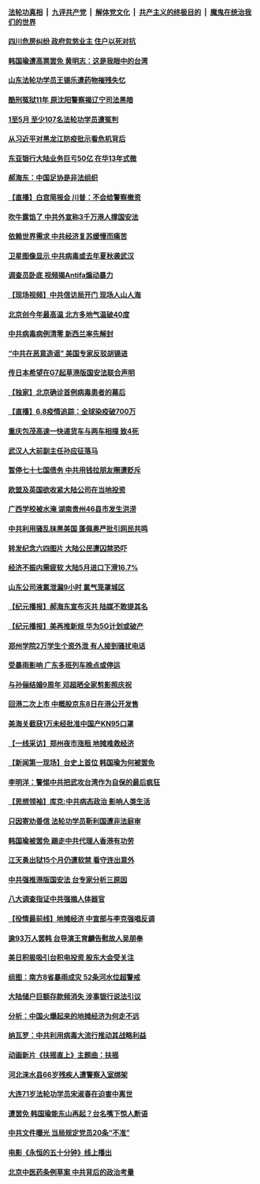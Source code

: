 ####  [法轮功真相](../../../../basic/blob/master/README.md?t=06090501) &nbsp;|&nbsp; [九评共产党](../../../../9ping.md/blob/master/README.md?t=06090501) &nbsp;|&nbsp; [解体党文化](../../../../jtdwh.md/blob/master/README.md?t=06090501)  &nbsp;|&nbsp; [共产主义的终极目的](../../../../gczydzjmd.md/blob/master/README.md?t=06090501) &nbsp;|&nbsp; [魔鬼在统治我们的世界](../../../../mgztzwmdsj.md/blob/master/README.md?t=06090501) 

#### [四川危房纠纷 政府忽悠业主 住户以死对抗](../pages/nsc413/n12170991.md?t=06090501) 

#### [韩国瑜遭高票罢免 黄明志：这是我眼中的台湾](../pages/nsc413/n12170990.md?t=06090501) 

#### [山东法轮功学员王锡乐遭药物摧残失忆](../pages/nsc413/n12170906.md?t=06090501) 

#### [酷刑冤狱11年 原沈阳警察揭辽宁司法黑暗](../pages/nsc413/n12170985.md?t=06090501) 

#### [1至5月 至少107名法轮功学员遭冤判](../pages/nsc413/n12170362.md?t=06090501) 

#### [从习近平对黑龙江防疫批示看危机背后](../pages/nsc413/n12167999.md?t=06090501) 

#### [东亚银行大陆业务巨亏50亿 在华13年式微](../pages/nsc413/n12170806.md?t=06090501) 

#### [郝海东：中国足协是非法组织](../pages/nsc413/n12170729.md?t=06090501) 

#### [【直播】白宫简报会 川普：不会给警察撤资](../pages/nsc413/n12170897.md?t=06090501) 

#### [吹牛露馅了 中共外宣称3千万港人撑国安法](../pages/nsc413/n12170917.md?t=06090501) 

#### [依赖世界需求 中共经济复苏缓慢而痛苦](../pages/nsc413/n12170876.md?t=06090501) 

#### [卫星图像显示 中共病毒或去年夏秋袭武汉](../pages/nsc413/n12170842.md?t=06090501) 

#### [调查员卧底 视频揭Antifa煽动暴力](../pages/nsc413/n12169572.md?t=06090501) 

#### [【现场视频】中共信访局开门 现场人山人海](../pages/nsc413/n12170411.md?t=06090501) 

#### [北京创今年最高温 北方多地气温破40度](../pages/nsc413/n12170655.md?t=06090501) 


#### [中共病毒病例清零 新西兰率先解封](../pages/nsc413/n12170602.md?t=06090501) 

#### [“中共在恶意造谣” 美国专家反驳胡锡进](../pages/nsc413/n12170642.md?t=06090501) 

#### [传日本希望在G7起草港版国安法联合声明](../pages/nsc413/n12170630.md?t=06090501) 

#### [【独家】北京确诊首例病毒患者的幕后](../pages/nsc413/n12166553.md?t=06090501) 

#### [【直播】6.8疫情追踪：全球染疫破700万](../pages/nsc413/n12170369.md?t=06090501) 

#### [重庆包茂高速一快递货车与两车相撞 致4死](../pages/nsc413/n12170391.md?t=06090501) 

#### [武汉人大前副主任孙应征落马](../pages/nsc413/n12170200.md?t=06090501) 

#### [暂停七十七国债务 中共用钱拉朋友圈遭贬斥](../pages/nsc413/n12170113.md?t=06090501) 

#### [欧盟及英国欲收紧大陆公司在当地投资](../pages/nsc413/n12169944.md?t=06090501) 

#### [广西学校被水淹 湖南贵州46县市发生洪涝](../pages/nsc413/n12169872.md?t=06090501) 

#### [中共利用骚乱抹黑美国 蓬佩奥严批引网民共鸣](../pages/nsc413/n12169006.md?t=06090501) 

#### [转发纪念六四图片 大陆公民遭囚禁恐吓](../pages/nsc413/n12169398.md?t=06090501) 

#### [经济不振内需疲软 大陆5月进口下滑16.7%](../pages/nsc413/n12169303.md?t=06090501) 

#### [山东公司液氯泄漏9小时 氯气笼罩城区](../pages/nsc413/n12169714.md?t=06090501) 

#### [【纪元播报】郝海东宣布灭共 陆媒不敢提其名](../pages/nsc413/n12169266.md?t=06090501) 

#### [【纪元播报】美再推新规 华为5G计划或破产](../pages/nsc413/n12169282.md?t=06090501) 

#### [郑州学院2万学生个资外泄 有人接到骚扰电话](../pages/nsc413/n12169356.md?t=06090501) 

#### [受暴雨影响 广东多班列车晚点或停运](../pages/nsc413/n12169455.md?t=06090501) 

#### [与孙俪结婚9周年 邓超晒全家剪影照庆祝](../pages/nsc413/n12168949.md?t=06090501) 

#### [回港二次上市 中概股京东8日在港公开发售](../pages/nsc413/n12169069.md?t=06090501) 

#### [美海关截获1万未经批准中国产KN95口罩](../pages/nsc413/n12169314.md?t=06090501) 

#### [【一线采访】郑州夜市涨租 地摊难救经济](../pages/nsc413/n12169193.md?t=06090501) 

#### [【新闻第一现场】台史上首位 韩国瑜为何被罢免](../pages/nsc413/n12169041.md?t=06090501) 

#### [李明洋：警惕中共把武攻台湾作为自保的最后疯狂](../pages/nsc413/n12168800.md?t=06090501) 

#### [【思想领袖】库克:中共病态政治 影响人类生活](../pages/nsc413/n12082866.md?t=06090501) 

#### [只因寄劝善信 法轮功学员靳利国遭非法庭审](../pages/nsc413/n12158362.md?t=06090501) 

#### [韩国瑜被罢免 踢走中共代理人香港有功劳](../pages/nsc413/n12169047.md?t=06090501) 

#### [江天勇出狱15个月仍遭软禁 看守连出意外](../pages/nsc413/n12163809.md?t=06090501) 

#### [中共强推港版国安法 台专家分析三原因](../pages/nsc413/n12168124.md?t=06090501) 

#### [八大调查指证中共强摘人体器官](../pages/nsc413/n12168705.md?t=06090501) 

#### [【役情最前线】地摊经济 中宣部与李克强唱反调](../pages/nsc413/n12168872.md?t=06090501) 

#### [逾93万人罢韩 台导演王育麟告慰故人吴朋奉](../pages/nsc413/n12168711.md?t=06090501) 

#### [美日积极吸引台积电投资 股东大会受关注](../pages/nsc413/n12168917.md?t=06090501) 

#### [组图：南方8省暴雨成灾 52条河水位超警戒](../pages/nsc413/n12168761.md?t=06090501) 

#### [大陆储户巨额存款频消失 涉事银行说法引议](../pages/nsc413/n12168723.md?t=06090501) 

#### [分析：中国火爆起来的地摊经济为何走不远](../pages/nsc413/n12168655.md?t=06090501) 

#### [纳瓦罗：中共利用病毒大流行推动其战略利益](../pages/nsc413/n12168653.md?t=06090501) 

#### [动画新片《扶摇直上》主题曲：扶摇](../pages/nsc413/n12168791.md?t=06090501) 

#### [河北涞水县66岁残疾人遭警察入室绑架](../pages/nsc413/n12163891.md?t=06090501) 

#### [大连71岁法轮功学员宋淑春在迫害中离世](../pages/nsc413/n12167904.md?t=06090501) 

#### [遭罢免 韩国瑜能东山再起？台名嘴下惊人断语](../pages/nsc413/n12167087.md?t=06090501) 

#### [中共文件曝光 当局规定党员20条“不准”](../pages/nsc413/n12168590.md?t=06090501) 

#### [电影《永恒的五十分钟》线上播出](../pages/nsc413/n12162005.md?t=06090501) 

#### [北京中医药条例草案 中共背后的政治考量](../pages/nsc413/n12168383.md?t=06090501) 

